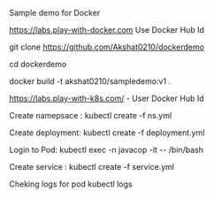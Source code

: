 Sample demo for Docker

https://labs.play-with-docker.com Use Docker Hub Id

git clone https://github.com/Akshat0210/dockerdemo

cd dockerdemo

docker build -t akshat0210/sampledemo:v1 .

https://labs.play-with-k8s.com/  - User Docker Hub Id

Create namepsace :
kubectl create -f ns.yml

Create deployment: 
kubectl create -f deployment.yml

Login to Pod:
kubectl exec -n javacop -it <Podname> -- /bin/bash

Create service :
kubectl create -f service.yml


Cheking logs for pod
kubectl logs <name of pod>

